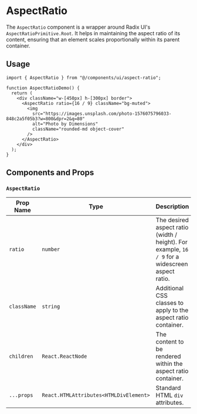 # AspectRatio

The `AspectRatio` component is a wrapper around Radix UI's `AspectRatioPrimitive.Root`. It helps in maintaining the aspect ratio of its content, ensuring that an element scales proportionally within its parent container.

## Usage

```tsx
import { AspectRatio } from "@/components/ui/aspect-ratio";

function AspectRatioDemo() {
  return (
    <div className="w-[450px] h-[300px] border">
      <AspectRatio ratio={16 / 9} className="bg-muted">
        <img
          src="https://images.unsplash.com/photo-1576075796033-848c2a5f05b3?w=800&dpr=2&q=80"
          alt="Photo by Dimensions"
          className="rounded-md object-cover"
        />
      </AspectRatio>
    </div>
  );
}
```

## Components and Props

### `AspectRatio`

| Prop Name | Type | Description | Default |
|---|---|---|---|
| `ratio` | `number` | The desired aspect ratio (width / height). For example, `16 / 9` for a widescreen aspect ratio. | `1` |
| `className` | `string` | Additional CSS classes to apply to the aspect ratio container. | `""` |
| `children` | `React.ReactNode` | The content to be rendered within the aspect ratio container. | | 
| `...props` | `React.HTMLAttributes<HTMLDivElement>` | Standard HTML `div` attributes. | |
